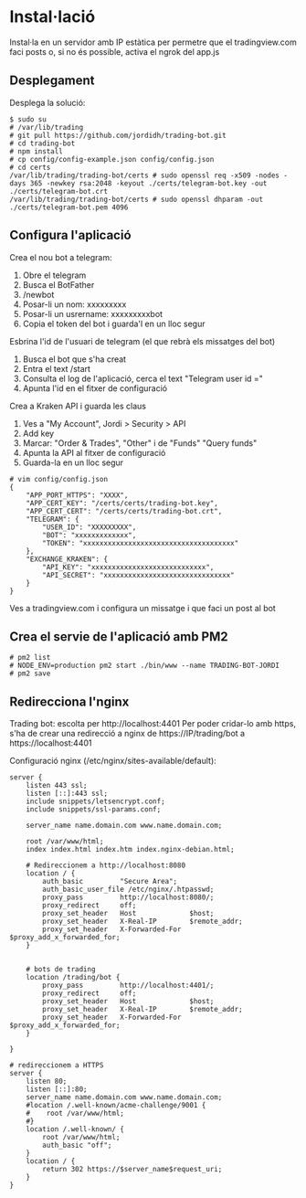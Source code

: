 # Instal·lació

Instal·la en un servidor amb IP estàtica per permetre que el tradingview.com faci posts
o, si no és possible, activa el ngrok del app.js

## Desplegament
Desplega la solució:
```
$ sudo su
# /var/lib/trading
# git pull https://github.com/jordidh/trading-bot.git
# cd trading-bot
# npm install
# cp config/config-example.json config/config.json 
# cd certs
/var/lib/trading/trading-bot/certs # sudo openssl req -x509 -nodes -days 365 -newkey rsa:2048 -keyout ./certs/telegram-bot.key -out ./certs/telegram-bot.crt
/var/lib/trading/trading-bot/certs # sudo openssl dhparam -out ./certs/telegram-bot.pem 4096
```

## Configura l'aplicació

Crea el nou bot a telegram: 
1. Obre el telegram
2. Busca el BotFather
3. /newbot
4. Posar-li un nom: xxxxxxxxx
5. Posar-li un usrername: xxxxxxxxxbot
6. Copia el token del bot i guarda'l en un lloc segur

Esbrina l'id de l'usuari de telegram (el que rebrà els missatges del bot)
1. Busca el bot que s'ha creat
2. Entra el text /start
3. Consulta el log de l'aplicació, cerca el text "Telegram user id ="
4. Apunta l'id en el fitxer de configuració

Crea a Kraken API i guarda les claus
1. Ves a "My Account", Jordi > Security > API
2. Add key
3. Marcar: "Order & Trades", "Other" i de "Funds" "Query funds"
4. Apunta la API al fitxer de configuració
5. Guarda-la en un lloc segur

```
# vim config/config.json 
{
    "APP_PORT_HTTPS": "XXXX",
    "APP_CERT_KEY": "/certs/certs/trading-bot.key",
    "APP_CERT_CERT": "/certs/certs/trading-bot.crt",
    "TELEGRAM": {
        "USER_ID": "XXXXXXXXX",
        "BOT": "xxxxxxxxxxxxx",
        "TOKEN": "xxxxxxxxxxxxxxxxxxxxxxxxxxxxxxxxxxxxx"
    },
    "EXCHANGE_KRAKEN": {
        "API_KEY": "xxxxxxxxxxxxxxxxxxxxxxxxxxxx",
        "API_SECRET": "xxxxxxxxxxxxxxxxxxxxxxxxxxxxxxx"
    }
}
```

Ves a tradingview.com i configura un missatge i que faci un post al bot

## Crea el servie de l'aplicació amb PM2
```
# pm2 list
# NODE_ENV=production pm2 start ./bin/www --name TRADING-BOT-JORDI
# pm2 save
```


## Redirecciona l'nginx
Trading bot: escolta per http://localhost:4401
Per poder cridar-lo amb https, s'ha de crear una redirecció a nginx
de https://IP/trading/bot a https://localhost:4401

Configuració nginx (/etc/nginx/sites-available/default):
```
server {
    listen 443 ssl;
    listen [::]:443 ssl;
    include snippets/letsencrypt.conf;
    include snippets/ssl-params.conf;

    server_name name.domain.com www.name.domain.com;

    root /var/www/html;
    index index.html index.htm index.nginx-debian.html;

    # Redireccionem a http://localhost:8080
    location / {
        auth_basic         "Secure Area";
        auth_basic_user_file /etc/nginx/.htpasswd;
        proxy_pass         http://localhost:8080/;
        proxy_redirect     off;
        proxy_set_header   Host             $host;
        proxy_set_header   X-Real-IP        $remote_addr;
        proxy_set_header   X-Forwarded-For  $proxy_add_x_forwarded_for;
    }


    # bots de trading
    location /trading/bot {
        proxy_pass         http://localhost:4401/;
        proxy_redirect     off;
        proxy_set_header   Host             $host;
        proxy_set_header   X-Real-IP        $remote_addr;
        proxy_set_header   X-Forwarded-For  $proxy_add_x_forwarded_for;
    }

}

# redireccionem a HTTPS
server {
    listen 80;
    listen [::]:80;
    server_name name.domain.com www.name.domain.com;
    #location /.well-known/acme-challenge/9001 {
    #    root /var/www/html;
    #}
    location /.well-known/ {
        root /var/www/html;
        auth_basic "off";
    }
    location / {
        return 302 https://$server_name$request_uri;
    }
}
```